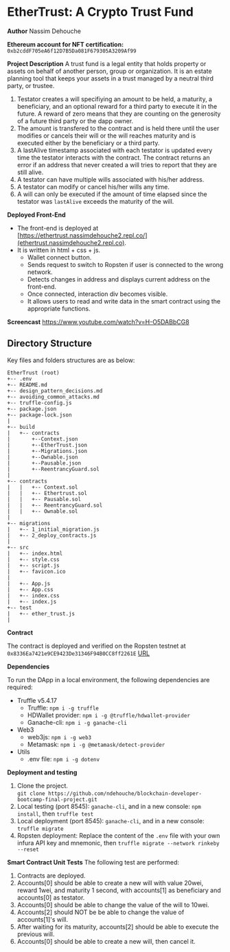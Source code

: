 # EtherTrust: A Crypto Trust Fund 

**Author**
Nassim Dehouche

**Ethereum account for NFT certification:**
`0xb2cddF705eA6f12D7B5Da081F679305A3209Af99`




**Project Description**
A trust fund is a legal entity that holds property or assets on behalf of another person, group or organization. It is an estate planning tool that keeps your assets in a trust managed by a neutral third party, or trustee.

1. Testator creates a will specifiying an amount to be held, a maturity, a beneficiary, and an optional reward for a third party to execute it in the future. A reward of zero means that they are counting on the generosity of a future third party or the dapp owner.
2. The amount is transfered to the contract and is held there until the user modifies or cancels their will or the will reaches maturity and is executed either by the beneficiary or a third party.
3. A lastAlive timestamp associated with each testator is updated every time the testator interacts with the contract. The contract returns an error if an address that never created a will tries to report that they are still alive.
4. A testator can have multiple wills associated with his/her address.
5. A testator can modify or cancel his/her wills any time.
6. A will can only be executed if the amount of time elapsed since the testator was `lastAlive` exceeds the maturity of the will. 


**Deployed Front-End** 
* The front-end is deployed at [https://ethertrust.nassimdehouche2.repl.co/](ethertrust.nassimdehouche2.repl.co).
* It is written in html + css + js.
  * Wallet connect button.
  * Sends request to switch to Ropsten if user is connected to the wrong network. 
  * Detects changes in address and displays current address on the front-end.
  * Once connected, interaction div becomes visible.
  * It allows users to read and write data in the smart contract using the appropriate functions.
  
**Screencast**
https://www.youtube.com/watch?v=H-O5DABbCG8


## Directory Structure
Key files and folders structures are as below:
```
EtherTrust (root)
+-- .env
+-- README.md
+-- design_pattern_decisions.md
+-- avoiding_common_attacks.md 
+-- truffle-config.js
+-- package.json
+-- package-lock.json
|
+-- build
|   +-- contracts
|       +--Context.json
|       +--EtherTrust.json
|       +--Migrations.json
|       +--Ownable.json
|       +--Pausable.json
|       +--ReentrancyGuard.sol
|
+-- contracts
|   |   +-- Context.sol
|   |   +-- Ethertrust.sol  
|   |   +-- Pausable.sol
|   |   +-- ReentrancyGuard.sol
|   |   +-- Ownable.sol 
|
+-- migrations
|   +-- 1_initial_migration.js
|   +-- 2_deploy_contracts.js 
| 
+-- src
|   +-- index.html
|   +-- style.css
|   +-- script.js
|   +-- favicon.ico
|   
|   +-- App.js
|   +-- App.css
|   +-- index.css
|   +-- index.js
+-- test
|   +-- ether_trust.js   
|
```

**Contract**

The contract is deployed and verified on the Ropsten testnet at `0x8336Ea7421e9CE9423De31346F94B0CC8ff2261E` [URL](https://ropsten.etherscan.io/address/0x8336ea7421e9ce9423de31346f94b0cc8ff2261e#code)

**Dependencies**

To run the DApp in a local environment, the following dependencies are required:
* Truffle v5.4.17
  * Truffle: ``npm i -g truffle``
  * HDWallet provider:  ``npm i -g @truffle/hdwallet-provider``
  * Ganache-cli: ``npm i -g ganache-cli``
* Web3
  * web3js: ``npm i -g web3``
  * Metamask: ``npm i -g @metamask/detect-provider``
* Utils
  * .env file: ``npm i -g dotenv``

 **Deployment and testing** 
 1. Clone the project.  
 `git clone https://github.com/ndehouche/blockchain-developer-bootcamp-final-project.git`   
 2. Local testing (port 8545):  `ganache-cli`, and in a new console: `npm install`, then `truffle test`
 3. Local deployment (port 8545): `ganache-cli`, and in a new console: `truffle migrate`
 4. Ropsten deployment: Replace the content of the `.env` file with your own infura API key and mnemonic, then `truffle migrate --network rinkeby --reset` 


  
**Smart Contract Unit Tests**
 The following test are performed:
1. Contracts are deployed.
2. Accounts[0] should be able to create a new will with value 20wei, reward 1wei, and maturity 1 second, with accounts[1] as beneficiary and accounts[0] as testator.
3. Accounts[0] should be able to change the value of the will to 10wei.
4. Accounts[2] should NOT be be able to change the value of accounts[1]'s will.
5. After waiting for its maturity, accounts[2] should be able to execute the previous will.
6. Accounts[0] should be able to create a new will, then cancel it.


